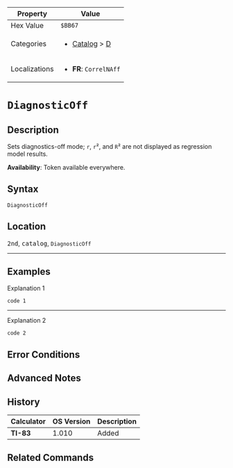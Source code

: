 | Property      | Value |
|---------------|-------|
| Hex Value     | `$BB67`|
| Categories    | <ul><li>[Catalog](<../categories/Catalog.md>) > [D](<../categories/Catalog.md#D>)</li></ul> |
| Localizations | <ul><li><b>FR</b>: `CorrelNAff`</li></ul> |

# `DiagnosticOff`

## Description
Sets diagnostics-off mode; `r`, `r`², and `R`² are not displayed as regression model results.


<b>Availability</b>: Token available everywhere.

## Syntax
`DiagnosticOff`

## Location
<kbd>2nd</kbd>, <kbd>catalog</kbd>, `DiagnosticOff`
<hr>

## Examples

Explanation 1
```ti-basic
code 1
```
---
Explanation 2
```ti-basic
code 2
```

## Error Conditions


## Advanced Notes


## History
| Calculator | OS Version | Description |
|------------|------------|-------------|
| <b>TI-83</b> | 1.010 | Added

## Related Commands

    
